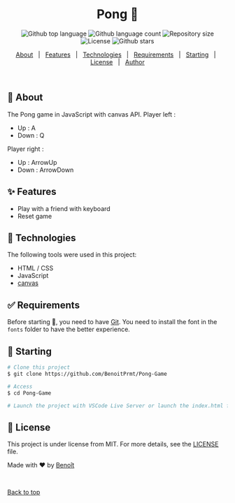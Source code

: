 <h1 align="center">Pong 🏓</h1>

<p align="center">
  <img alt="Github top language" src="https://img.shields.io/github/languages/top/BenoitPrmt/Pong-Game?color=56BEB8">

  <img alt="Github language count" src="https://img.shields.io/github/languages/count/BenoitPrmt/Pong-Game?color=56BEB8">

  <img alt="Repository size" src="https://img.shields.io/github/repo-size/BenoitPrmt/Pong-Game?color=56BEB8">

  <img alt="License" src="https://img.shields.io/github/license/BenoitPrmt/Pong-Game?color=56BEB8">

  <img alt="Github stars" src="https://img.shields.io/github/stars/BenoitPrmt/Pong-Game?color=56BEB8" />
</p>


<p align="center">
  <a href="#dart-about">About</a> &#xa0; | &#xa0; 
  <a href="#sparkles-features">Features</a> &#xa0; | &#xa0;
  <a href="#rocket-technologies">Technologies</a> &#xa0; | &#xa0;
  <a href="#white_check_mark-requirements">Requirements</a> &#xa0; | &#xa0;
  <a href="#checkered_flag-starting">Starting</a> &#xa0; | &#xa0;
  <a href="#memo-license">License</a> &#xa0; | &#xa0;
  <a href="https://github.com/BenoitPrmt" target="_blank">Author</a>
</p>

<br>

## :dart: About ##

The Pong game in JavaScript with canvas API.
Player left :
- Up : A
- Down : Q

Player right : 
- Up : ArrowUp
- Down : ArrowDown

## :sparkles: Features ##

- Play with a friend with keyboard
- Reset game

## :rocket: Technologies ##

The following tools were used in this project:

- HTML / CSS
- JavaScript
- [canvas](https://developer.mozilla.org/fr/docs/Web/API/Canvas_API)

## :white_check_mark: Requirements ##

Before starting 🏁, you need to have [Git](https://git-scm.com).
You need to install the font in the `fonts` folder to have the better experience.

## :checkered_flag: Starting ##

```bash
# Clone this project
$ git clone https://github.com/BenoitPrmt/Pong-Game

# Access
$ cd Pong-Game

# Launch the project with VSCode Live Server or launch the index.html file in browser
```

## :memo: License ##

This project is under license from MIT. For more details, see the [LICENSE](LICENSE.md) file.


Made with :heart: by <a href="https://github.com/BenoitPrmt" target="_blank">Benoît</a>

&#xa0;

<a href="#top">Back to top</a>
